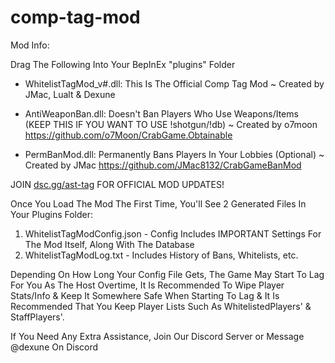 # comp-tag-mod

Mod Info:

Drag The Following Into Your BepInEx "plugins" Folder

- WhitelistTagMod_v#.dll: This Is The Official Comp Tag Mod
 ~ Created by JMac, Lualt & Dexune

- AntiWeaponBan.dll: Doesn't Ban Players Who Use Weapons/Items (KEEP THIS IF YOU WANT TO USE !shotgun/!db)
 ~ Created by o7moon
https://github.com/o7Moon/CrabGame.Obtainable

- PermBanMod.dll: Permanently Bans Players In Your Lobbies (Optional)
 ~ Created by JMac
https://github.com/JMac8132/CrabGameBanMod

JOIN [dsc.gg/ast-tag](https://dsc.gg/ast-tag) FOR OFFICIAL MOD UPDATES!

Once You Load The Mod The First Time, You'll See 2 Generated Files In Your Plugins Folder:

1. WhitelistTagModConfig.json - Config Includes IMPORTANT Settings For The Mod Itself, Along With The Database
2. WhitelistTagModLog.txt - Includes History of Bans, Whitelists, etc.

Depending On How Long Your Config File Gets, The Game May Start To Lag For You As The Host Overtime, It Is Recommended To Wipe Player Stats/Info & Keep It Somewhere Safe When Starting To Lag & It Is Recommended That You Keep Player Lists Such As WhitelistedPlayers' & StaffPlayers'.

If You Need Any Extra Assistance, Join Our Discord Server or Message @dexune On Discord

